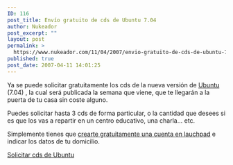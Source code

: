 ```yaml
---
ID: 116
post_title: Envío gratuito de cds de Ubuntu 7.04
author: Nukeador
post_excerpt: ""
layout: post
permalink: >
  https://www.nukeador.com/11/04/2007/envio-gratuito-de-cds-de-ubuntu-704/
published: true
post_date: 2007-04-11 14:01:25
---
```

Ya se puede solicitar gratuitamente los cds de la nueva versión de <a href="http://www.ubuntu.com">Ubuntu</a> (7.04) , la cual será publicada la semana que viene, que te llegarán a la puerta de tu casa sin coste alguno.

Puedes solicitar hasta 3 cds de forma particular, o la cantidad que desees si es que los vas a repartir en un centro educativo, una charla... etc. 

Simplemente tienes que <a href="https://launchpad.net/+login?origin=shipit-ubuntu">crearte gratuitamente una cuenta en lauchpad</a> e indicar los datos de tu domicilio. 

<p class="download"><a href="https://shipit.ubuntu.com/">Solicitar cds de Ubuntu</a></p>